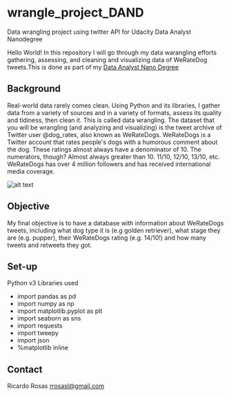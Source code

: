 # wrangle_project_DAND
Data wrangling project using twitter API for Udacity Data Analyst Nanodegree

Hello World! In this repository I will go through my data warangling efforts gathering, assessing, and cleaning
and visualizing data of WeRateDog tweets.This is done as part of my [Data Analyst Nano Degree](https://www.udacity.com/course/data-analyst-nanodegree--nd002)

## Background
Real-world data rarely comes clean. Using Python and its libraries, I  gather data from a variety of
sources and in a variety of formats, assess its quality and tidiness, then clean it. This is called data
wrangling. The dataset that you will be wrangling (and analyzing and visualizing) is the tweet archive of Twitter user
@dog_rates, also known as WeRateDogs. WeRateDogs is a Twitter account that rates people's dogs with a
humorous comment about the dog. These ratings almost always have a denominator of 10. The numerators,
though? Almost always greater than 10. 11/10, 12/10, 13/10, etc.
WeRateDogs has over 4 million followers and has received international media coverage.

![alt text](https://pbs.twimg.com/media/Dv8rReqX0AABnwT.jpg "WeRateDogs")

## Objective

My final objective is to have a database with information about WeRateDogs tweets, including what dog type
it is (e.g golden retriever), what stage they are (e.g. pupper), their WeRateDogs rating (e.g. 14/10!) and how
many tweets and retweets they got.

## Set-up
Python v3
Libraries used

- import pandas as pd
- import numpy as np
- import matplotlib.pyplot as plt
- import seaborn as sns
- import requests
- import tweepy
- import json
- %matplotlib inline

## Contact
Ricardo Rosas
rrosasl@gmail.com

